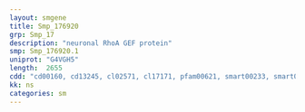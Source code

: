 ```yaml
---
layout: smgene
title: Smp_176920
grp: Smp_17
description: "neuronal RhoA GEF protein"
smp: Smp_176920.1
uniprot: "G4VGH5"
length:  2655
cdd: "cd00160, cd13245, cl02571, cl17171, pfam00621, smart00233, smart00325"
kk: ns
categories: sm
---
```

